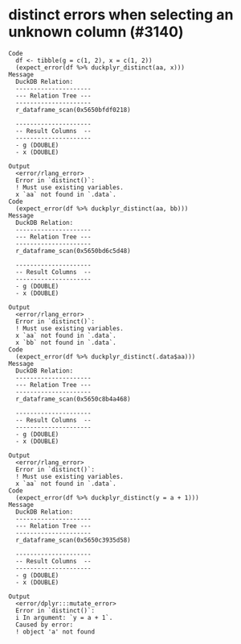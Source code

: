 # distinct errors when selecting an unknown column (#3140)

    Code
      df <- tibble(g = c(1, 2), x = c(1, 2))
      (expect_error(df %>% duckplyr_distinct(aa, x)))
    Message
      DuckDB Relation: 
      ---------------------
      --- Relation Tree ---
      ---------------------
      r_dataframe_scan(0x5650bfdf0218)
      
      ---------------------
      -- Result Columns  --
      ---------------------
      - g (DOUBLE)
      - x (DOUBLE)
      
    Output
      <error/rlang_error>
      Error in `distinct()`:
      ! Must use existing variables.
      x `aa` not found in `.data`.
    Code
      (expect_error(df %>% duckplyr_distinct(aa, bb)))
    Message
      DuckDB Relation: 
      ---------------------
      --- Relation Tree ---
      ---------------------
      r_dataframe_scan(0x5650bd6c5d48)
      
      ---------------------
      -- Result Columns  --
      ---------------------
      - g (DOUBLE)
      - x (DOUBLE)
      
    Output
      <error/rlang_error>
      Error in `distinct()`:
      ! Must use existing variables.
      x `aa` not found in `.data`.
      x `bb` not found in `.data`.
    Code
      (expect_error(df %>% duckplyr_distinct(.data$aa)))
    Message
      DuckDB Relation: 
      ---------------------
      --- Relation Tree ---
      ---------------------
      r_dataframe_scan(0x5650c8b4a468)
      
      ---------------------
      -- Result Columns  --
      ---------------------
      - g (DOUBLE)
      - x (DOUBLE)
      
    Output
      <error/rlang_error>
      Error in `distinct()`:
      ! Must use existing variables.
      x `aa` not found in `.data`.
    Code
      (expect_error(df %>% duckplyr_distinct(y = a + 1)))
    Message
      DuckDB Relation: 
      ---------------------
      --- Relation Tree ---
      ---------------------
      r_dataframe_scan(0x5650c3935d58)
      
      ---------------------
      -- Result Columns  --
      ---------------------
      - g (DOUBLE)
      - x (DOUBLE)
      
    Output
      <error/dplyr:::mutate_error>
      Error in `distinct()`:
      i In argument: `y = a + 1`.
      Caused by error:
      ! object 'a' not found

